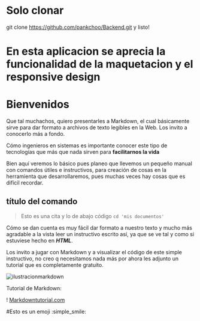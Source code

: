 # Solo clonar 

git clone https://github.com/pankchoo/Backend.git y listo!

# En esta aplicacion se aprecia la funcionalidad de la maquetacion y el responsive design

# Bienvenidos
Que tal muchachos, quiero presentarles a Markdown, el cual básicamente sirve para dar formato a archivos de texto legibles en la Web. Los invito a conocerlo más a fondo. 

Cómo ingenieros en sistemas es importante conocer este tipo de tecnologías que más que nada sirven para **facilitarnos la vida**

Bien aquí veremos lo básico pues planeo que llevemos un pequeño manual con comandos útiles e instructivos, para creación de cosas en la herramienta que desarrollaremos, pues muchas veces hay cosas que es difícil recordar. 

## título del comando
>Esto es una cita y lo de abajo código
`cd 'mis documentos'` 

Cómo se dan cuenta es muy fácil dar formato a nuestro texto y mucho más agradable a la vista leer un instructivo escrito así, ya que se ve tal y como si estuviese hecho en ***HTML***. 

Los invito a jugar con Markdown y a visualizar el código de este simple instructivo, no creo q necesitamos nada más por ahora les adjunto un tutorial que es completamente gratuito. 

![ilustracionmarkdown](https://i.blogs.es/eaff13/markdown-que-es-1/1366_2000.jpg)

Tutorial de Markdown:

! [Markdowntutorial.com](http://www.markdowntutorial.com/)

#Esto es un emoji :simple_smile:
